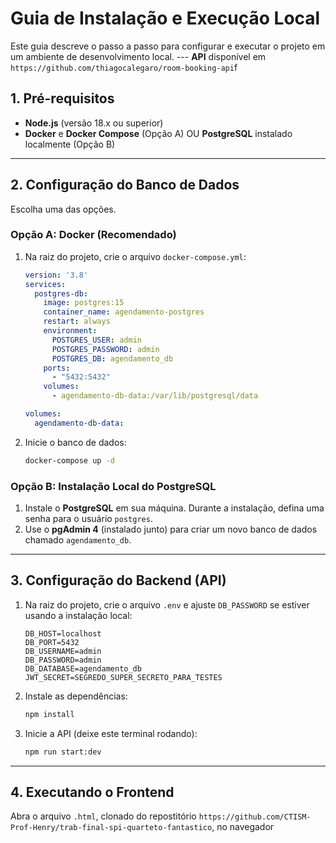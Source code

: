# Guia de Instalação e Execução Local

Este guia descreve o passo a passo para configurar e executar o projeto em um ambiente de desenvolvimento local.
--- **API** disponível em `https://github.com/thiagocalegaro/room-booking-api`f

## 1. Pré-requisitos

-   **Node.js** (versão 18.x ou superior)
-   **Docker** e **Docker Compose** (Opção A) OU **PostgreSQL** instalado localmente (Opção B)

---

## 2. Configuração do Banco de Dados

Escolha uma das opções.

### Opção A: Docker (Recomendado)

1.  Na raiz do projeto, crie o arquivo `docker-compose.yml`:

    ```yml
    version: '3.8'
    services:
      postgres-db:
        image: postgres:15
        container_name: agendamento-postgres
        restart: always
        environment:
          POSTGRES_USER: admin
          POSTGRES_PASSWORD: admin
          POSTGRES_DB: agendamento_db
        ports:
          - "5432:5432"
        volumes:
          - agendamento-db-data:/var/lib/postgresql/data

    volumes:
      agendamento-db-data:
    ```

2.  Inicie o banco de dados:

    ```bash
    docker-compose up -d
    ```

### Opção B: Instalação Local do PostgreSQL

1.  Instale o **PostgreSQL** em sua máquina. Durante a instalação, defina uma senha para o usuário `postgres`.
2.  Use o **pgAdmin 4** (instalado junto) para criar um novo banco de dados chamado `agendamento_db`.

---

## 3. Configuração do Backend (API)

1.  Na raiz do projeto, crie o arquivo `.env` e ajuste `DB_PASSWORD` se estiver usando a instalação local:

    ```env
    DB_HOST=localhost
    DB_PORT=5432
    DB_USERNAME=admin
    DB_PASSWORD=admin
    DB_DATABASE=agendamento_db
    JWT_SECRET=SEGREDO_SUPER_SECRETO_PARA_TESTES
    ```

2.  Instale as dependências:
    ```bash
    npm install
    ```

3.  Inicie a API (deixe este terminal rodando):
    ```bash
    npm run start:dev
    ```

---

## 4. Executando o Frontend

Abra o arquivo `.html`, clonado do repostitório `https://github.com/CTISM-Prof-Henry/trab-final-spi-quarteto-fantastico`, no navegador